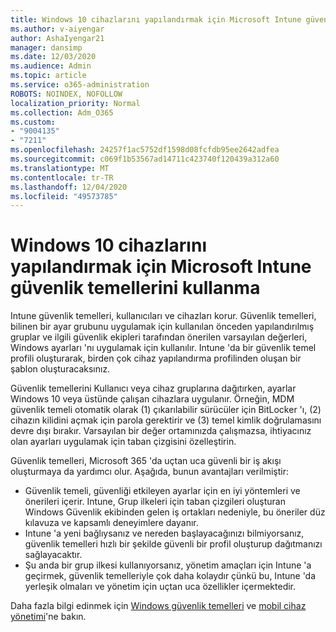 ```yaml
---
title: Windows 10 cihazlarını yapılandırmak için Microsoft Intune güvenlik temellerini kullanma
ms.author: v-aiyengar
author: AshaIyengar21
manager: dansimp
ms.date: 12/03/2020
ms.audience: Admin
ms.topic: article
ms.service: o365-administration
ROBOTS: NOINDEX, NOFOLLOW
localization_priority: Normal
ms.collection: Adm_O365
ms.custom:
- "9004135"
- "7211"
ms.openlocfilehash: 24257f1ac5752df1598d08fcfdb95ee2642adfea
ms.sourcegitcommit: c069f1b53567ad14711c423740f120439a312a60
ms.translationtype: MT
ms.contentlocale: tr-TR
ms.lasthandoff: 12/04/2020
ms.locfileid: "49573785"
---
```

# <a name="use-microsoft-intune-security-baselines-to-configure-windows-10-devices"></a>Windows 10 cihazlarını yapılandırmak için Microsoft Intune güvenlik temellerini kullanma

Intune güvenlik temelleri, kullanıcıları ve cihazları korur. Güvenlik temelleri, bilinen bir ayar grubunu uygulamak için kullanılan önceden yapılandırılmış gruplar ve ilgili güvenlik ekipleri tarafından önerilen varsayılan değerleri, Windows ayarları 'nı uygulamak için kullanılır. Intune 'da bir güvenlik temel profili oluşturarak, birden çok cihaz yapılandırma profilinden oluşan bir şablon oluşturacaksınız.

Güvenlik temellerini Kullanıcı veya cihaz gruplarına dağıtırken, ayarlar Windows 10 veya üstünde çalışan cihazlara uygulanır. Örneğin, MDM güvenlik temeli otomatik olarak (1) çıkarılabilir sürücüler için BitLocker 'ı, (2) cihazın kilidini açmak için parola gerektirir ve (3) temel kimlik doğrulamasını devre dışı bırakır. Varsayılan bir değer ortamınızda çalışmazsa, ihtiyacınız olan ayarları uygulamak için taban çizgisini özelleştirin.

Güvenlik temelleri, Microsoft 365 'da uçtan uca güvenli bir iş akışı oluşturmaya da yardımcı olur. Aşağıda, bunun avantajları verilmiştir:

- Güvenlik temeli, güvenliği etkileyen ayarlar için en iyi yöntemleri ve önerileri içerir. Intune, Grup ilkeleri için taban çizgileri oluşturan Windows Güvenlik ekibinden gelen iş ortakları nedeniyle, bu öneriler düz kılavuza ve kapsamlı deneyimlere dayanır.
- Intune 'a yeni bağlıysanız ve nereden başlayacağınızı bilmiyorsanız, güvenlik temelleri hızlı bir şekilde güvenli bir profil oluşturup dağıtmanızı sağlayacaktır.
- Şu anda bir grup ilkesi kullanıyorsanız, yönetim amaçları için Intune 'a geçirmek, güvenlik temelleriyle çok daha kolaydır çünkü bu, Intune 'da yerleşik olmaları ve yönetim için uçtan uca özellikler içermektedir.

Daha fazla bilgi edinmek için [Windows güvenlik temelleri](https://go.microsoft.com/fwlink/?linkid=2141503) ve [mobil cihaz yönetimi](https://go.microsoft.com/fwlink/?linkid=2141701)'ne bakın.